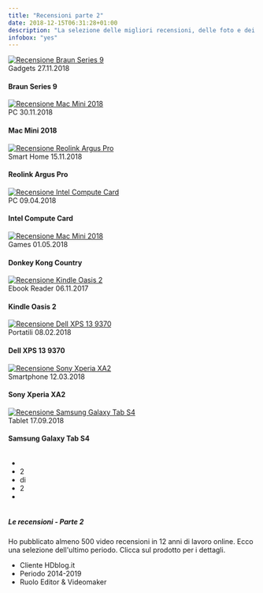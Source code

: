 ```yaml
---
title: "Recensioni parte 2"
date: 2018-12-15T06:31:28+01:00
description: "La selezione delle migliori recensioni, delle foto e dei video di Riccardo Palombo. Parte 2"
infobox: "yes"
---
```


<div class="site__content">
			<!-- blog -->
			<div class="blog">
				<div class="row">
<!-- thumb -->
<div class="column col-4">
<div class="thumb__image">
							<a href="https://www.hdblog.it/2017/12/01/recensione-rasoio-braun-series-9/" title="Vedi la recensione a Braun Series 9 su HDblog.it" target="_blank" rel="noopener">
								<img src="/assets/img/blog/rasoio-braun-recensione-palombo.jpg" alt="Recensione Braun Series 9" class="responsive">
							</a>
						</div>
						<div class="thumb__header">
							<div class="post__metas">
								<span class="post__cat">Gadgets</span>
								<span class="post__date">27.11.2018</span>
							</div>
							<h4 class="post__title">Braun Series 9</h4>
						</div>
				
</div>

<!-- thumb -->
<div class="column col-4">
						<div class="thumb__image">
							<a href="https://apple.hdblog.it/2018/11/30/recensione-apple-mac-mini-2018/" title="Vedi la recensione ad Apple Mac Mini 2018 su HDblog.it" target="_blank" rel="noopener">
								<img src="/assets/img/blog/mac-mini-recensione-palombo.jpg" alt="Recensione Mac Mini 2018" class="responsive">
							</a>
						</div>
						<div class="thumb__header">
							<div class="post__metas">
								<span class="post__cat">PC</span>
								<span class="post__date">30.11.2018</span>
							</div>
							<h4 class="post__title">Mac Mini 2018</h4>
						</div>
					</div>

<!-- thumb -->
<div class="column col-4">
						<div class="thumb__image">
							<a href="https://www.hdblog.it/2018/10/15/reolink-argus-pro-recensione-videosorveglianza/" title="Vedi la recensione a Reolink Argus Pro su HDblog.it" target="_blank" rel="noopener">
								<img src="/assets/img/blog/reolink-argus-recensione-palombo.jpg" alt="Recensione Reolink Argus Pro" class="responsive">
							</a>
						</div>
						<div class="thumb__header">
							<div class="post__metas">
								<span class="post__cat">Smart Home</span>
								<span class="post__date">15.11.2018</span>
							</div>
							<h4 class="post__title">Reolink Argus Pro</h4>
						</div>
					</div>
				</div>

<div class="gap-50"></div>
				<div class="row">
<!-- thumb -->
<div class="column col-4">
<div class="thumb__image">
							<a href="https://hardware.hdblog.it/2018/04/06/intel-compute-card-recensione/" title="Vedi la recensione a Intel Compute Card su HDblog.it" target="_blank" rel="noopener">
								<img src="/assets/img/blog/intel-compute-card-recensione-palombo.jpg" alt="Recensione Intel Compute Card" class="responsive">
							</a>
						</div>
						<div class="thumb__header">
							<div class="post__metas">
								<span class="post__cat">PC</span>
								<span class="post__date">09.04.2018</span>
							</div>
							<h4 class="post__title">Intel Compute Card</h4>
						</div>
				
</div>

<!-- thumb -->
<div class="column col-4">
						<div class="thumb__image">
							<a href="https://games.hdblog.it/2018/05/01/recensione-donkey-kong-country-tropical-freeze/" title="Vedi la recensione a Donkey Kong Country su HDblog.it" target="_blank" rel="noopener">
								<img src="/assets/img/blog/donkey-kong-recensione-palombo.jpg" alt="Recensione Mac Mini 2018" class="responsive">
							</a>
						</div>
						<div class="thumb__header">
							<div class="post__metas">
								<span class="post__cat">Games</span>
								<span class="post__date">01.05.2018</span>
							</div>
							<h4 class="post__title">Donkey Kong Country</h4>
						</div>
					</div>

<!-- thumb -->
<div class="column col-4">
						<div class="thumb__image">
							<a href="https://www.hdblog.it/2017/11/06/kindle-oasis-2-recensione/" title="Vedi la recensione a Kindle Oasis 2 su HDblog.it" target="_blank" rel="noopener">
								<img src="/assets/img/blog/kindle-oasis-recensione-palombo.jpg" alt="Recensione Kindle Oasis 2" class="responsive">
							</a>
						</div>
						<div class="thumb__header">
							<div class="post__metas">
								<span class="post__cat">Ebook Reader</span>
								<span class="post__date">06.11.2017</span>
							</div>
							<h4 class="post__title">Kindle Oasis 2</h4>
						</div>
					</div>
				</div>
				<div class="gap-50"></div>
<div class="row">
<!-- thumb -->
<div class="column col-4">
						<div class="thumb__image">
							<a href="https://hardware.hdblog.it/2018/02/08/recensione-dell-xps-13-9370/" title="Vedi la recensione a Dell XPS 13 su HDblog.it" target="_blank" rel="noopener">
								<img src="/assets/img/blog/dell-xps-13-recensione-palombo.jpg" alt="Recensione Dell XPS 13 9370" class="responsive">
							</a>
						</div>
						<div class="thumb__header">
							<div class="post__metas">
								<span class="post__cat">Portatili</span>
								<span class="post__date">08.02.2018</span>
							</div>
							<h4 class="post__title">Dell XPS 13 9370</h4>
						</div>
					</div>
				
<!-- thumb -->
<div class="column col-4">
						<div class="thumb__image">
							<a href="https://android.hdblog.it/2018/03/12/sony-xperia-xa2-recensione/" title="Vedi la recensione a Sony Xperia XA2 su HDblog.it" target="_blank" rel="noopener">
								<img src="/assets/img/blog/sony-xperia-recensione-palombo.jpg" alt="Recensione Sony Xperia XA2" class="responsive">
							</a>
						</div>
						<div class="thumb__header">
							<div class="post__metas">
								<span class="post__cat">Smartphone</span>
								<span class="post__date">12.03.2018</span>
							</div>
							<h4 class="post__title">Sony Xperia XA2</h4>
						</div>
					</div>

<!-- thumb -->
<div class="column col-4">
					<div class="thumb__image">
							<a href="https://samsung.hdblog.it/2018/09/17/recensione-samsung-galaxy-tab-s4/" title="Vedi la recensione a Samsung Galaxy Tab S4 2018 su HDblog.it" target="_blank" rel="noopener">
								<img src="/assets/img/blog/galaxy-tab-s4-recensione-palombo.jpg" alt="Recensione Samsung Galaxy Tab S4" class="responsive">
							</a>
						</div>
						<div class="thumb__header">
							<div class="post__metas">
								<span class="post__cat">Tablet</span>
								<span class="post__date">17.09.2018</span>
							</div>
							<h4 class="post__title">Samsung Galaxy Tab S4</h4>
						</div>	
					</div>
				</div>
<ul class="pages__nav clearfix">
					<li class="prev"><a href="/lavori" title="Torna a Pagina 1 - Recensioni di Riccardo Palombo"><span class="icon"></span></a></li>
					<li class="number">2</li>
					<li class="number">di</li>
					<li class="number">2</li>
					<li class="next"><span class="icon"></span></li>
				</ul>
</div>
<!-- project description -->
<div class="project__description">
				<div class="row">
					<div class="column col-6">
						<h5>Le recensioni - Parte 2</h5>

<p>Ho pubblicato almeno 500 video recensioni in 12 anni di lavoro online. Ecco una selezione dell'ultimo periodo. Clicca sul prodotto per i dettagli.</p>

<ul class="project__details">
							<li><span class="title">Cliente</span> HDblog.it</li>
							<li><span class="title">Periodo</span> 2014-2019</li>
							<li><span class="title">Ruolo</span> Editor & Videomaker</li>
						</ul>
					</div>
			</div>
</div>